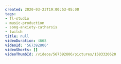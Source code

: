 ```yaml
---
created: 2020-03-23T19:00:53-05:00
tags:
- fl-studio
- music-production
- song-anxiety-catharsis
- twitch
title: null
videoDuration: 4668
videoId: '567392806'
videoShorts: []
videoThumbId: /videos/567392806/pictures/1583320620
---
```

